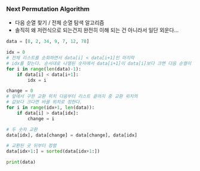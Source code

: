 ### Next Permutation Algorithm
- 다음 순열 찾기 / 전체 순열 탐색 알고리즘
- 솔직히 왜 저런식으로 되는건지 완전히 이해 되는 건 아니라서 일단 외운다...

```python
data = [8, 2, 34, 9, 7, 12, 78]

idx = 0
# 전체 리스트를 순회하면서 data[i] < data[i+1]인 마지막
# idx를 찾는다. 순서대로 나열된 숫자에서 data[i+1]이 data[i]보다 크면 다음 순열이 시작될 가능성을 가진다. 따라서 data 안에서 여러 개가 등장해도 가장 마지막을 기준으로 잡는다.
for i in range(len(data)-1):
    if data[i] < data[i+1]:
        idx = i

change = 0
# 앞에서 구한 교환 위치 다음부터 리스트 끝까지 중 교환 위치의
# 값보다 크다면 바꿀 위치로 정한다.
for i in range(idx+1, len(data)):
    if data[i] > data[idx]:
        change = i

# 두 숫자 교환
data[idx], data[change] = data[change], data[idx]

# 교환된 곳 뒤부터 정렬
data[idx+1:] = sorted(data[idx+1:])

print(data)

```

